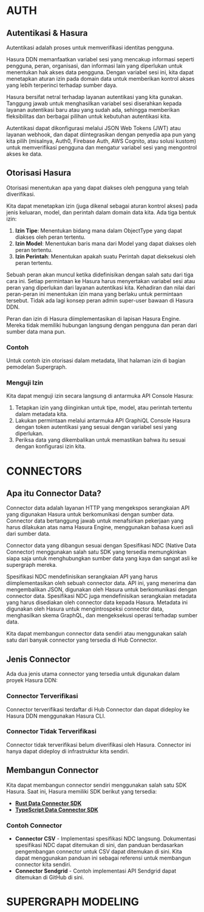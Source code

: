 # AUTH  

## Autentikasi & Hasura

Autentikasi adalah proses untuk memverifikasi identitas pengguna. 

Hasura DDN memanfaatkan variabel sesi yang mencakup informasi seperti pengguna, peran, organisasi, dan informasi lain yang diperlukan untuk menentukan hak akses data pengguna. Dengan variabel sesi ini, kita dapat menetapkan aturan izin pada domain data untuk memberikan kontrol akses yang lebih terperinci terhadap sumber daya.

Hasura bersifat netral terhadap layanan autentikasi yang kita gunakan. Tanggung jawab untuk menghasilkan variabel sesi diserahkan kepada layanan autentikasi baru atau yang sudah ada, sehingga memberikan fleksibilitas dan berbagai pilihan untuk kebutuhan autentikasi kita.

Autentikasi dapat dikonfigurasi melalui JSON Web Tokens (JWT) atau layanan webhook, dan dapat diintegrasikan dengan penyedia apa pun yang kita pilih (misalnya, Auth0, Firebase Auth, AWS Cognito, atau solusi kustom) untuk memverifikasi pengguna dan mengatur variabel sesi yang mengontrol akses ke data.

## Otorisasi Hasura

Otorisasi menentukan apa yang dapat diakses oleh pengguna yang telah diverifikasi.

Kita dapat menetapkan izin (juga dikenal sebagai aturan kontrol akses) pada jenis keluaran, model, dan perintah dalam domain data kita. Ada tiga bentuk izin:

1. **Izin Tipe**: Menentukan bidang mana dalam ObjectType yang dapat diakses oleh peran tertentu.
2. **Izin Model**: Menentukan baris mana dari Model yang dapat diakses oleh peran tertentu.
3. **Izin Perintah**: Menentukan apakah suatu Perintah dapat dieksekusi oleh peran tertentu.

Sebuah peran akan muncul ketika didefinisikan dengan salah satu dari tiga cara ini. Setiap permintaan ke Hasura harus menyertakan variabel sesi atau peran yang diperlukan dari layanan autentikasi kita. Kehadiran dan nilai dari peran-peran ini menentukan izin mana yang berlaku untuk permintaan tersebut. Tidak ada lagi konsep peran admin super-user bawaan di Hasura DDN.

Peran dan izin di Hasura diimplementasikan di lapisan Hasura Engine. Mereka tidak memiliki hubungan langsung dengan pengguna dan peran dari sumber data mana pun.

### Contoh
Untuk contoh izin otorisasi dalam metadata, lihat halaman izin di bagian pemodelan Supergraph.

### Menguji Izin
Kita dapat menguji izin secara langsung di antarmuka API Console Hasura:

1. Tetapkan izin yang diinginkan untuk tipe, model, atau perintah tertentu dalam metadata kita.
2. Lakukan permintaan melalui antarmuka API GraphiQL Console Hasura dengan token autentikasi yang sesuai dengan variabel sesi yang diperlukan.
3. Periksa data yang dikembalikan untuk memastikan bahwa itu sesuai dengan konfigurasi izin kita.

# CONNECTORS
  
## Apa itu Connector Data?
Connector data adalah layanan HTTP yang mengekspos serangkaian API yang digunakan Hasura untuk berkomunikasi dengan sumber data. Connector data bertanggung jawab untuk menafsirkan pekerjaan yang harus dilakukan atas nama Hasura Engine, menggunakan bahasa kueri asli dari sumber data.

Connector data yang dibangun sesuai dengan Spesifikasi NDC (Native Data Connector) menggunakan salah satu SDK yang tersedia memungkinkan siapa saja untuk menghubungkan sumber data yang kaya dan sangat asli ke supergraph mereka.

Spesifikasi NDC mendefinisikan serangkaian API yang harus diimplementasikan oleh sebuah connector data. API ini, yang menerima dan mengembalikan JSON, digunakan oleh Hasura untuk berkomunikasi dengan connector data. Spesifikasi NDC juga mendefinisikan serangkaian metadata yang harus disediakan oleh connector data kepada Hasura. Metadata ini digunakan oleh Hasura untuk mengintrospeksi connector data, menghasilkan skema GraphQL, dan mengeksekusi operasi terhadap sumber data.

Kita dapat membangun connector data sendiri atau menggunakan salah satu dari banyak connector yang tersedia di Hub Connector.

## Jenis Connector
Ada dua jenis utama connector yang tersedia untuk digunakan dalam proyek Hasura DDN:

### Connector Terverifikasi
Connector terverifikasi terdaftar di Hub Connector dan dapat dideploy ke Hasura DDN menggunakan Hasura CLI.

### Connector Tidak Terverifikasi
Connector tidak terverifikasi belum diverifikasi oleh Hasura. Connector ini hanya dapat dideploy di infrastruktur kita sendiri.

## Membangun Connector
Kita dapat membangun connector sendiri menggunakan salah satu SDK Hasura. Saat ini, Hasura memiliki SDK berikut yang tersedia:

- [**Rust Data Connector SDK**](https://github.com/hasura/ndc-sdk-rs)
- [**TypeScript Data Connector SDK**](https://github.com/hasura/ndc-sdk-typescript)

### Contoh Connector
- **Connector CSV** - Implementasi spesifikasi NDC langsung. Dokumentasi spesifikasi NDC dapat ditemukan di sini, dan panduan berdasarkan pengembangan connector untuk CSV dapat ditemukan di sini. Kita dapat menggunakan panduan ini sebagai referensi untuk membangun connector kita sendiri.
- **Connector Sendgrid** - Contoh implementasi API Sendgrid dapat ditemukan di GitHub di sini.
  
# SUPERGRAPH MODELING
  


